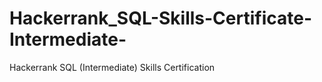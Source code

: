 # Hackerrank_SQL-Skills-Certificate-Intermediate-
Hackerrank SQL (Intermediate) Skills Certification
